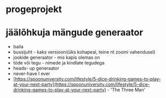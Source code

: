 # progeprojekt

# jäälõhkuja mängude generaator

- baila
- bussijuht - kaks versiooni(üks kohapeal, teine nt zoomi vahendusel)
- jookide generaator - mis kapis olemas on
- tõde või tegu - nimede ja kindlate tegudega
- heads- up generaator
- never-have I ever
- [https://spoonuniversity.com/lifestyle/5-dice-drinking-games-to-play-at-your-next-party](https://spoonuniversity.com/lifestyle/5-dice-drinking-games-to-play-at-your-next-party) - 'The Three Man'
